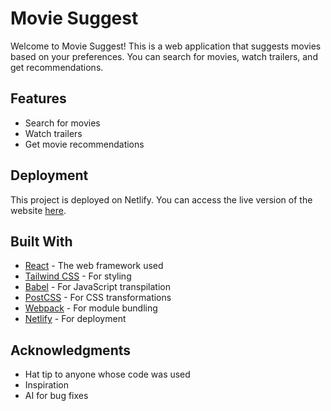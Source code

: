 # Movie Suggest

Welcome to Movie Suggest! This is a web application that suggests movies based on your preferences. You can search for movies, watch trailers, and get recommendations.

## Features

- Search for movies
- Watch trailers
- Get movie recommendations


## Deployment

This project is deployed on Netlify. You can access the live version of the website [here](https://moviessuggest.netlify.app/).

## Built With

- [React](https://reactjs.org/) - The web framework used
- [Tailwind CSS](https://tailwindcss.com/) - For styling
- [Babel](https://babeljs.io/) - For JavaScript transpilation
- [PostCSS](https://postcss.org/) - For CSS transformations
- [Webpack](https://webpack.js.org/) - For module bundling
- [Netlify](https://www.netlify.com/) - For deployment

## Acknowledgments

- Hat tip to anyone whose code was used
- Inspiration
- AI for bug fixes

